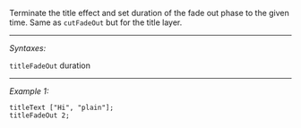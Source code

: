 Terminate the title effect and set duration of the fade out phase to the given time. Same as `cutFadeOut` but for the title layer.


---
*Syntaxes:*

`titleFadeOut` duration

---
*Example 1:*

```sqf
titleText ["Hi", "plain"];
titleFadeOut 2;
```
